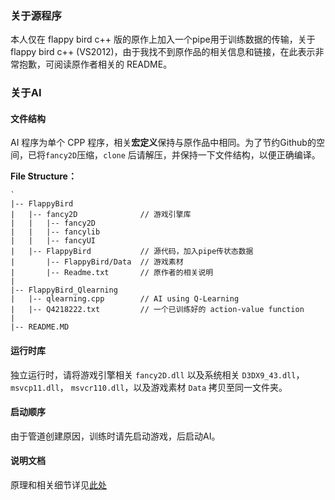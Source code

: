 ### 关于源程序

本人仅在 flappy bird c++ 版的原作上加入一个pipe用于训练数据的传输，关于 flappy bird c++ (VS2012)，由于我找不到原作品的相关信息和链接，在此表示非常抱歉，可阅读原作者相关的 README。

### 关于AI 

#### 文件结构

AI 程序为单个 CPP 程序，相关**宏定义**保持与原作品中相同。为了节约Github的空间，已将`fancy2D`压缩，`clone` 后请解压，并保持一下文件结构，以便正确编译。

**File Structure：**

	`
	|-- FlappyBird  
	|	|-- fancy2D              // 游戏引擎库
	|	|	|-- fancy2D
	|	|	|-- fancylib
	|	|	|-- fancyUI
	|	|-- FlappyBird           // 源代码，加入pipe传状态数据
	|		|-- FlappyBird/Data  // 游戏素材
	|		|-- Readme.txt       // 原作者的相关说明
	|
	|-- FlappyBird_Qlearning
	|	|-- qlearning.cpp        // AI using Q-Learning
    | 	|-- Q4218222.txt         // 一个已训练好的 action-value function
	|
	|-- README.MD
	

#### 运行时库

独立运行时，请将游戏引擎相关 `fancy2D.dll` 以及系统相关 `D3DX9_43.dll`， `msvcp11.dll`， `msvcr110.dll`，以及游戏素材 `Data` 拷贝至同一文件夹。


#### 启动顺序

由于管道创建原因，训练时请先启动游戏，后启动AI。

#### 说明文档

原理和相关细节详见[此处](http://jiehust.github.io/machine%20learning/2015/01/26/Playing-Flappy-Bird-using-Q--learning/)